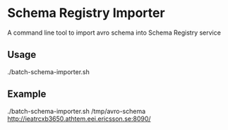 # Schema Registry Importer
A command line tool to import avro schema into Schema Registry service

## Usage
./batch-schema-importer.sh <AVRO SCHEMA DIR> <SCHEMA REGISRTY ADDRESS>

## Example
./batch-schema-importer.sh /tmp/avro-schema http://ieatrcxb3650.athtem.eei.ericsson.se:8090/
